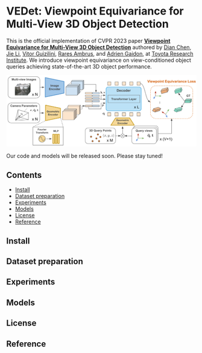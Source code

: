 <!-- omit in toc -->
# VEDet: Viewpoint Equivariance for Multi-View 3D Object Detection

This is the official implementation of CVPR 2023 paper [**Viewpoint Equivariance for Multi-View 3D Object Detection**](https://arxiv.org/abs/2303.14548) authored by [Dian Chen](https://scholar.google.com/citations?user=zdAyna8AAAAJ&hl=en), [Jie Li](https://scholar.google.com/citations?user=_I3COxAAAAAJ&hl=en), [Vitor Guizilini](https://scholar.google.com/citations?user=UH9tP6QAAAAJ&hl=en), [Rares Ambrus](https://scholar.google.com/citations?user=2xjjS3oAAAAJ&hl=en), and [Adrien Gaidon](https://scholar.google.com/citations?user=2StUgf4AAAAJ&hl=en), at [Toyota Research Institute](https://www.tri.global/). We introduce viewpoint equivariance on view-conditioned object queries achieving state-of-the-art 3D object performance.

![framework](media/framework.png)

Our code and models will be released soon. Please stay tuned!

<!-- omit in toc -->
## Contents
- [Install](#install)
- [Dataset preparation](#dataset-preparation)
- [Experiments](#experiments)
- [Models](#models)
- [License](#license)
- [Reference](#reference)


## Install

## Dataset preparation

## Experiments

## Models

## License

## Reference